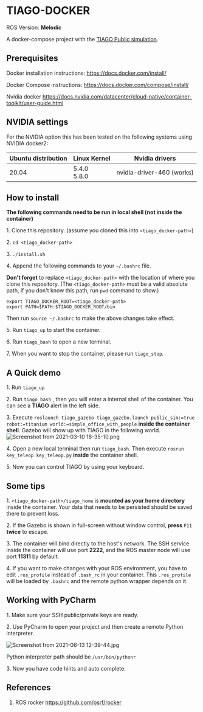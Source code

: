 # TIAGO-DOCKER

ROS Version: **Melodic**

A docker-compose project with the [TIAGO Public simulation](https://wiki.ros.org/Robots/TIAGo/Tutorials/Installation/InstallUbuntuAndROS).

## Prerequisites

Docker installation instructions: https://docs.docker.com/install/

Docker Compose instructions: https://docs.docker.com/compose/install/

Nvidia docker https://docs.nvidia.com/datacenter/cloud-native/container-toolkit/user-guide.html

## NVIDIA settings

For the NVIDIA option this has been tested on the following systems using NVIDIA docker2:

| Ubuntu distribution | Linux Kernel     | Nvidia drivers            |
| ------------------- | ---------------- | ------------------------- |
| 20.04               | 5.4.0<br />5.8.0 | nvidia-driver-460 (works) |

## How to install

**The following commands need to be run in local shell (not inside the container)**

1\. Clone this repository. (assume you cloned this into `<tiago_docker-path>`)

2\. `cd <tiago_docker-path>`

3\. `./install.sh`

4\. Append the following commands to your `~/.bashrc` file.

**Don't forget** to replace `<tiago_docker-path>` with the location of where you clone this repository. (The `<tiago_docker-path>` must be a valid absolute path, if you don't know this path, run `pwd` command to show.)

```
export TIAGO_DOCKER_ROOT=<tiago_docker-path>
export PATH=$PATH:$TIAGO_DOCKER_ROOT/bin
```
Then run `source ~/.bashrc` to make the above changes take effect.

5\. Run `tiago_up` to start the container.

6\. Run `tiago_bash` to open a new terminal.

7\. When you want to stop the container, please run `tiago_stop`.

## A Quick demo

1\. Run `tiago_up`

2\. Run `tiago_bash` , then you will enter a internal shell of the container. You can see a **TIAGO** alert in the left side.

3\. Execute `roslaunch tiago_gazebo tiago_gazebo.launch public_sim:=true robot:=titanium world:=simple_office_with_people`  **inside the container shell**. Gazebo will show up with TIAGO in the following world.
![Screenshot from 2021-03-10 18-35-10.png](https://i.loli.net/2021/03/11/zlb8stkyVwmdMNW.png)



4\. Open a new local terminal then run `tiago_bash`. Then execute `rosrun key_teleop key_teleop.py` **inside** the container shell.

5\. Now you can control TIAGO by using your keyboard.

## Some tips
1\. `<tiago_docker-path>/tiago_home` is **mounted as your home directory** inside the container. Your data that needs to be persisted should be saved there to prevent loss.

2\. If the Gazebo is shown in full-screen without window control, **press** `F11` **twice** to escape.


3\. The container will bind directly to the host's network. The SSH service inside the container will use port **2222**, and the ROS master node will use port **11311** by default. 

4\. If you want to make changes with your ROS environment, you have to edit `.ros_profile` instead of `.bash_rc` in your container. This `.ros_profile` will be loaded by `.bashrc` and the remote python wrapper depends on it.

## Working with PyCharm

1\. Make sure your SSH public/private keys are ready.

2\. Use PyCharm to open your project and then create a remote Python interpreter. 

![Screenshot from 2021-06-13 12-39-44.jpg](https://i.loli.net/2021/06/13/IDM5Rf1CYGyh2iX.jpg)

Python interpreter path should be `/usr/bin/pythonr`

3\. Now you have code hints and auto complete.

## References

1. ROS rocker https://github.com/osrf/rocker

